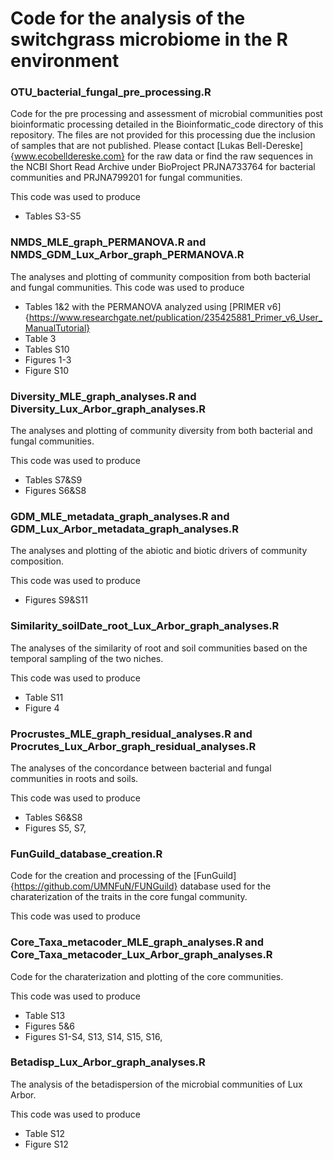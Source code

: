 # Code for the analysis of the switchgrass microbiome in the R environment

### OTU_bacterial_fungal_pre_processing.R
Code for the pre processing and assessment of microbial communities post bioinformatic processing detailed in the Bioinformatic_code directory of this repository. The files are not provided for this processing due the inclusion of samples that are not published. Please contact [Lukas Bell-Dereske]{www.ecobelldereske.com} for the raw data or find the raw sequences in the NCBI Short Read Archive under BioProject PRJNA733764 for bacterial communities and PRJNA799201 for fungal communities.

This code was used to produce 
+ Tables S3-S5

### NMDS_MLE_graph_PERMANOVA.R and NMDS_GDM_Lux_Arbor_graph_PERMANOVA.R  
The analyses and plotting of community composition from both bacterial and fungal communities. 
This code was used to produce 
+ Tables 1&2 with the PERMANOVA analyzed using [PRIMER v6]{https://www.researchgate.net/publication/235425881_Primer_v6_User_ManualTutorial}
+ Table 3 
+ Tables S10
+ Figures 1-3
+ Figure S10

### Diversity_MLE_graph_analyses.R and Diversity_Lux_Arbor_graph_analyses.R 
The analyses and plotting of community diversity from both bacterial and fungal communities. 

This code was used to produce 
+ Tables S7&S9
+ Figures S6&S8 
        
### GDM_MLE_metadata_graph_analyses.R and GDM_Lux_Arbor_metadata_graph_analyses.R   
The analyses and plotting of the abiotic and biotic drivers of community composition.

This code was used to produce 
+ Figures S9&S11

### Similarity_soilDate_root_Lux_Arbor_graph_analyses.R 
The analyses of the similarity of root and soil communities based on the temporal sampling of the two niches.

This code was used to produce 
+ Table S11
+ Figure 4 
### Procrustes_MLE_graph_residual_analyses.R and Procrutes_Lux_Arbor_graph_residual_analyses.R
The analyses of the concordance between bacterial and fungal communities in roots and soils.

This code was used to produce 
+ Tables S6&S8
+ Figures S5, S7, 


### FunGuild_database_creation.R                        
Code for the creation and processing of the [FunGuild]{https://github.com/UMNFuN/FUNGuild} database used for the charaterization of the traits in the core fungal community.

This code was used to produce 
                            
### Core_Taxa_metacoder_MLE_graph_analyses.R and Core_Taxa_metacoder_Lux_Arbor_graph_analyses.R 
Code for the charaterization and plotting of the core communities.

This code was used to produce 
+ Table S13
+ Figures 5&6
+ Figures S1-S4, S13, S14, S15, S16,

### Betadisp_Lux_Arbor_graph_analyses.R 
The analysis of the betadispersion of the microbial communities of Lux Arbor.

This code was used to produce 
+ Table S12
+ Figure S12
